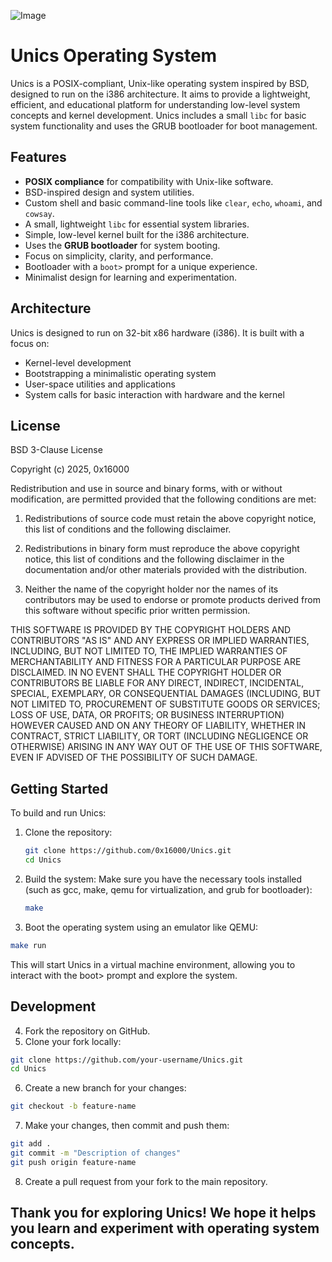 ![Image](https://github.com/user-attachments/assets/066bb4a8-a77d-4af8-9713-1c12a5bad717)

# Unics Operating System

Unics is a POSIX-compliant, Unix-like operating system inspired by BSD, designed to run on the i386 architecture. It aims to provide a lightweight, efficient, and educational platform for understanding low-level system concepts and kernel development. Unics includes a small `libc` for basic system functionality and uses the GRUB bootloader for boot management.

## Features

- **POSIX compliance** for compatibility with Unix-like software.
- BSD-inspired design and system utilities.
- Custom shell and basic command-line tools like `clear`, `echo`, `whoami`, and `cowsay`.
- A small, lightweight `libc` for essential system libraries.
- Simple, low-level kernel built for the i386 architecture.
- Uses the **GRUB bootloader** for system booting.
- Focus on simplicity, clarity, and performance.
- Bootloader with a `boot>` prompt for a unique experience.
- Minimalist design for learning and experimentation.

## Architecture

Unics is designed to run on 32-bit x86 hardware (i386). It is built with a focus on:
- Kernel-level development
- Bootstrapping a minimalistic operating system
- User-space utilities and applications
- System calls for basic interaction with hardware and the kernel

## License
BSD 3-Clause License

Copyright (c) 2025, 0x16000

Redistribution and use in source and binary forms, with or without
modification, are permitted provided that the following conditions are met:

1. Redistributions of source code must retain the above copyright notice, this
   list of conditions and the following disclaimer.

2. Redistributions in binary form must reproduce the above copyright notice,
   this list of conditions and the following disclaimer in the documentation
   and/or other materials provided with the distribution.

3. Neither the name of the copyright holder nor the names of its
   contributors may be used to endorse or promote products derived from
   this software without specific prior written permission.

THIS SOFTWARE IS PROVIDED BY THE COPYRIGHT HOLDERS AND CONTRIBUTORS "AS IS"
AND ANY EXPRESS OR IMPLIED WARRANTIES, INCLUDING, BUT NOT LIMITED TO, THE
IMPLIED WARRANTIES OF MERCHANTABILITY AND FITNESS FOR A PARTICULAR PURPOSE ARE
DISCLAIMED. IN NO EVENT SHALL THE COPYRIGHT HOLDER OR CONTRIBUTORS BE LIABLE
FOR ANY DIRECT, INDIRECT, INCIDENTAL, SPECIAL, EXEMPLARY, OR CONSEQUENTIAL
DAMAGES (INCLUDING, BUT NOT LIMITED TO, PROCUREMENT OF SUBSTITUTE GOODS OR
SERVICES; LOSS OF USE, DATA, OR PROFITS; OR BUSINESS INTERRUPTION) HOWEVER
CAUSED AND ON ANY THEORY OF LIABILITY, WHETHER IN CONTRACT, STRICT LIABILITY,
OR TORT (INCLUDING NEGLIGENCE OR OTHERWISE) ARISING IN ANY WAY OUT OF THE USE
OF THIS SOFTWARE, EVEN IF ADVISED OF THE POSSIBILITY OF SUCH DAMAGE.

## Getting Started

To build and run Unics:

1. Clone the repository:

   ```bash
   git clone https://github.com/0x16000/Unics.git
   cd Unics

2. Build the system:
   Make sure you have the necessary tools installed (such as gcc, make, qemu for virtualization, and grub for bootloader):
   ```bash
   make

3. Boot the operating system using an emulator like QEMU:
```bash
make run
```
This will start Unics in a virtual machine environment, allowing you to interact with the boot> prompt and explore the system.

## Development

4. Fork the repository on GitHub.
5. Clone your fork locally:
```bash
git clone https://github.com/your-username/Unics.git
cd Unics
```
6. Create a new branch for your changes:
```bash
git checkout -b feature-name
```
7. Make your changes, then commit and push them:
```bash
git add .
git commit -m "Description of changes"
git push origin feature-name
```
8. Create a pull request from your fork to the main repository.

## Thank you for exploring Unics! We hope it helps you learn and experiment with operating system concepts.
